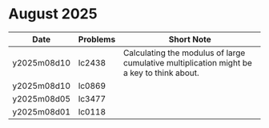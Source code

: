 # August 2025

| Date        | Problems | Short Note                                                                                |
| ----------- | -------- | ----------------------------------------------------------------------------------------- |
| y2025m08d10 | lc2438   | Calculating the modulus of large cumulative multiplication might be a key to think about. |
| y2025m08d10 | lc0869   |                                                                                           |
| y2025m08d05 | lc3477   |                                                                                           |
| y2025m08d01 | lc0118   |                                                                                           |

